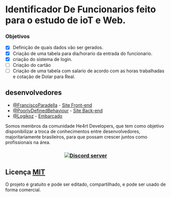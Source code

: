 # Identificador De Funcionarios feito para o estudo de ioT e Web. 

### Objetivos
- [X] Definição de quais dados vão ser gerados. 
- [X] Criação de uma tabela para dia/horario da entrada do funcionario. 
- [X] criação do sistema de login.
- [ ] Criação do cartão
- [ ] Criação de uma tabela com salario de acordo com as horas trabalhadas e cotação de Dolar para Real.

## desenvolvedores
- [@FranciscoParadella](https://github.com/FranciscoParadella) - [Site Front-end](https://github.com/FranciscoParadella/EmployeeIdentifier/tree/frontend)
- [@PoorlyDefinedBehaviour](https://github.com/PoorlyDefinedBehaviour) - [Site Back-end](https://github.com/FranciscoParadella/EmployeeIdentifier/tree/backend)
- [@Logikoz](https://github.com/Logikoz) - [Embarcado](https://github.com/Logikoz/EmployeeIdentifier/)

Somos membros da comunidade He4rt Developers, que tem como objetivo disponibilizar a troca de conhecimentos entre desenvolvedores, majoritariamente brasileiros, para que possam crescer juntos como profissionais na área.
<br>
<h3 align="center">
 <a href="https://discord.gg/J3saJqq" target="_blank"> 
<img src="https://discordapp.com/api/guilds/452926217558163456/embed.png" alt="Discord server"/></a>
</h3>

## Licença [MIT](https://github.com/Logikoz/BukkitDev-System/blob/master/LICENSE)
O projeto é gratuito e pode ser editado, compartilhado, e pode ser usado de forma comercial.
<br>
